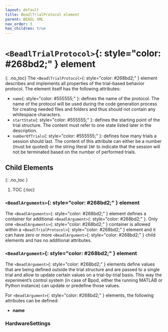 ```yaml
---
layout: default
title: BeadlTrialProtocol element
parent: BEADL XML
nav_order: 3
has_children: true
---
```

# `<BeadlTrialProtocol>`{: style="color: #268bd2;" } element
{: .no_toc}
The `<BeadlTrialProtocol>`{: style="color: #268bd2;" } element describes and implements all properties of the trial-based behavior protocol. The element itself has the following attributes:
- `name`{: style="color: #555555;" }: defines the name of the protocol. The name of the protocol will be used during the code generation process for creating needed files and folders and thus should not contain any whitespace characters.
- `startState`{: style="color: #555555;" }: defines the starting point of the trial structure. The content must refer to one state listed later in the description.
- `numberOfTrials`{: style="color: #555555;" }: defines how many trials a session should last. The content of this attribute can either be a number (must be quoted) or the string literal `INF` to indicate that the session will not be terminated based on the number of performed trials.


## Child Elements
{: .no_toc }
<!--{: .no_toc .text-delta }-->

1. TOC
{:toc}

### `<BeadlArguments>`{: style="color: #268bd2;" } element
The `<BeadlArguments>`{: style="color: #268bd2;" } element defines a container for additional `<BeadlArgument>`{: style="color: #268bd2;" }. Only one `<BeadlArguments>`{: style="color: #268bd2;" } container is allowed within a `<BeadlTrialProtocol>`{: style="color: #268bd2;" } element and it can have zero or more `<BeadlArgument>`{: style="color: #268bd2;" } child elements and has no additional attributes.

### `<BeadlArgument>`{: style="color: #268bd2;" } element
The `<BeadlArgument>`{: style="color: #268bd2;" } elements define values that are being defined outside the trial structure and are passed to a single trial and allow to update certain values on a trial-by-trial basis. This way the experiment’s control system (in case of Bpod, either the running MATLAB or Python instance) can update or predefine those values.

For `<BeadlArgument>`{: style="color: #268bd2;" } elements, the following attributes can be defined:
- **name**

### HardwareSettings

###
